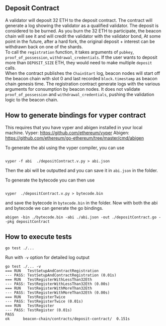 ## Deposit Contract

A validator will deposit 32 ETH to the deposit
contract. The contract will generate a log showing the validator as a
qualified validator. 
The deposit is considered to be burned. As you burn the 32 ETH to participate,
the beacon chain will see it and will credit the validator with the validator bond,
At some point in the future, after a hard fork,
the original deposit + interest can be withdrawn back on one of the shards.  
To call the `registration` function, it takes arguments of `pubkey`, 
`proof_of_possession`, `withdrawal_credentials`.
If the user wants to deposit more than `DEPOSIT_SIZE` ETH, they would
need to make multiple `deposit` calls.  
When the contract publishes the `ChainStart` log, beacon nodes will
start off the beacon chain with slot 0 and last recorded `block.timestamp`
as beacon chain genesis time.
The registration contract generate logs with the various arguments
for consumption by beacon nodes. It does not validate `proof_of_possession`
and `withdrawal_credentials`, pushing the validation logic to the
beacon chain.

## How to generate bindings for vyper contract

This requires that you have vyper and abigen installed in your local machine.
Vyper: https://github.com/ethereum/vyper
Abigen: https://github.com/ethereum/go-ethereum/tree/master/cmd/abigen

To generate the abi using the vyper compiler, you can use

```

vyper -f abi  ./depositContract.v.py > abi.json

```

Then the abi will be outputted and you can save it in `abi.json` in the folder. 

To generate the bytecode you can then use 

```

vyper  ./depositContract.v.py > bytecode.bin

```

and save the bytecode in `bytecode.bin` in the folder. Now with both the abi and bytecode
we can generate the go bindings. 

```
abigen -bin ./bytecode.bin -abi ./abi.json -out ./depositContract.go --pkg depositContract

```

## How to execute tests

```
go test ./...

```

Run with `-v` option for detailed log output

```
go test ./... -v
=== RUN   TestSetupAndContractRegistration
--- PASS: TestSetupAndContractRegistration (0.01s)
=== RUN   TestRegisterWithLessThan32Eth
--- PASS: TestRegisterWithLessThan32Eth (0.00s)
=== RUN   TestRegisterWithMoreThan32Eth
--- PASS: TestRegisterWithMoreThan32Eth (0.00s)
=== RUN   TestRegisterTwice
--- PASS: TestRegisterTwice (0.01s)
=== RUN   TestRegister
--- PASS: TestRegister (0.01s)
PASS
ok      beacon-chain/contracts/deposit-contract/  0.151s
```
